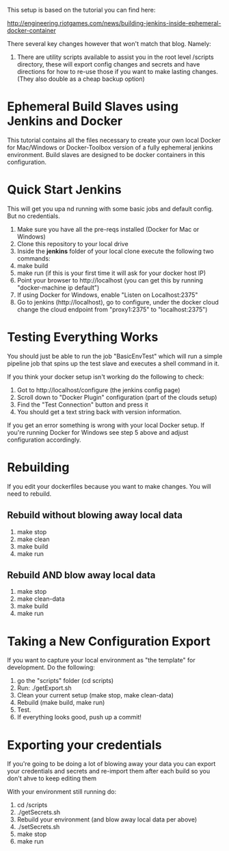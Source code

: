 This setup is based on the tutorial you can find here:

http://engineering.riotgames.com/news/building-jenkins-inside-ephemeral-docker-container

There several key changes however that won't match that blog. Namely:

1. There are utility scripts available to assist you in the root level /scripts directory, these will export config changes and secrets and have directions for how to re-use those if you want to make lasting changes. (They also double as a cheap backup option)

# Ephemeral Build Slaves using Jenkins and Docker

This tutorial contains all the files necessary to create your own local Docker for Mac/Windows or Docker-Toolbox version of a fully ephemeral jenkins environment.  Build slaves are designed to be docker containers in this configuration. 

# Quick Start Jenkins

This will get you upa nd running with some basic jobs and default config. But no credentials. 

1. Make sure you have all the pre-reqs installed (Docker for Mac or Windows)
2. Clone this repository to your local drive
3. Inside the **jenkins** folder of your local clone execute the following two commands:
  1. make build
  2. make run (if this is your first time it will ask for your docker host IP)
4. Point your browser to http://localhost (you can get this by running "docker-machine ip default")
5. If using Docker for Windows, enable "Listen on Localhost:2375"
  1. Go to jenkins (http://localhost), go to configure, under the docker cloud change the cloud endpoint from "proxy1:2375" to "localhost:2375")

# Testing Everything Works

You should just be able to run the job "BasicEnvTest" which will run a simple pipeline job that spins up the test slave and executes a shell command in it.

If you think your docker setup isn't working do the following to check:

1. Got to http://localhost/configure (the jenkins config page)
2. Scroll down to "Docker Plugin" configuration (part of the clouds setup)
3. Find the "Test Connection" button and press it
4. You should get a text string back with version information.

If you get an error something is wrong with your local Docker setup. If you're running Docker for Windows see step 5 above and adjust configuration accordingly. 

# Rebuilding

If you edit your dockerfiles because you want to make changes. You will need to rebuild.

## Rebuild without blowing away local data

1. make stop
2. make clean
3. make build
4. make run

## Rebuild AND blow away local data

1. make stop
2. make clean-data
3. make build
4. make run

# Taking a New Configuration Export

If you want to capture your local environment as "the template" for development. Do the following:

1. go the "scripts" folder (cd scripts)
2. Run: ./getExport.sh
3. Clean your current setup (make stop, make clean-data)
4. Rebuild (make build, make run)
5. Test. 
6. If everything looks good, push up a commit!

# Exporting your credentials

If you're going to be doing a lot of blowing away your data you can export your credentials and secrets and re-import them after each build so you don't ahve to keep editing them

With your environment still running do:

1. cd /scripts
2. ./getSecrets.sh
3. Rebuild your environment (and blow away local data per above)
4. ./setSecrets.sh
5. make stop
6. make run















